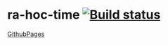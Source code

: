 # ra-hoc-time [![Build status](https://ci.appveyor.com/api/projects/status/6482ww0nupd27est?svg=true)](https://ci.appveyor.com/project/barsich/ra-hoc-time)
[GithubPages](https://barsich.github.io/ra-hoc-time/)